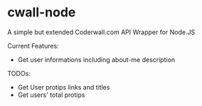cwall-node
==========

 A simple but extended Coderwall.com API Wrapper for Node.JS

Current Features:
 - Get user informations including about-me description

TODOs:
 - Get User protips links and titles
 - Get users' total protips
